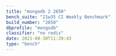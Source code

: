```yaml
---
title: "mongodb 2 2650"
bench_suite: "21w35 CI Weekly Benchmark"
build_number: "2650"
dbprofile: "mongodb"
classifier: "no redis"
date: 2021-08-30T11:39:43
type: "bench"
---
```

